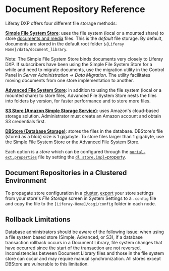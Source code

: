 # Document Repository Reference

Liferay DXP offers four different file storage methods:

**[Simple File System Store](./using-the-simple-file-system-store.md)**: uses the file system (local or a mounted share) to store [documents and media](https://help.liferay.com/hc/articles/360029040531-Managing-Documents-and-Media) files. This is the *default* file storage. By default, documents are stored in the default root folder `${Liferay Home}/data/document_library`.

Note: The Simple File System Store binds documents very closely to Liferay DXP. If subscribers have been using the Simple File System Store for a while and need to migrate documents, use the migration utility in the Control Panel in _Server Administration_ → _Data Migration_. The utility facilitates moving documents from one store implementation to another.

**[Advanced File System Store](./using-the-advanced-file-system-store.md)**: in addition to using the file system (local or a mounted share) to store files, Advanced File System Store nests the files into folders by version, for faster performance and to store more files.

**[S3 Store (Amazon Simple Storage Service)](./using-amazon-s3-store.md)**: uses Amazon's cloud-based storage solution. Administrator must create an Amazon account and obtain S3 credentials first.

**[DBStore (Database Storage)](./using-the-dbstore.md)**: stores the files in the database. DBStore's file (stored as a blob) size is 1 gigabyte. To store files larger than 1 gigabyte, use the Simple File System Store or the Advanced File System Store.

Each option is a *store* which can be configured through the [`portal-ext.properties`](https://help.liferay.com/hc/articles/360028712292-Portal-Properties) file by setting the [`dl.store.impl=`property](https://docs.liferay.com/dxp/portal/7.2-latest/propertiesdoc/portal.properties.html#Document%20Library%20Service).

## Document Repositories in a Clustered Environment

To propagate store configuration in a [cluster](https://help.liferay.com/hc/articles/360029123831-Liferay-DXP-Clustering), [export](https://help.liferay.com/hc/articles/360029131591-System-Settings#exporting-and-importing-configurations) your store settings from your store's *File Storage* screen in System Settings to a `.config` file and copy the file to the `[Liferay-Home]/osgi/config` folder in each node.

## Rollback Limitations

Database administrators should be aware of the following issue: when using a file system based store (Simple, Advanced, or S3), if a database transaction rollback occurs in a Document Library, file system changes that have occurred since the start of the transaction are not reversed. Inconsistencies between Document Library files and those in the file system store can occur and may require manual synchronization. All stores except DBStore are vulnerable to this limitation.
